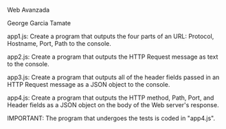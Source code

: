 Web Avanzada

George Garcia Tamate

app1.js: Create a program that outputs the four parts of an URL: 
Protocol, Hostname, Port, Path to the console.

app2.js: Create a program that outputs the HTTP Request message 
as text to the console.

app3.js: Create a program that outputs all of the header fields 
passed in an HTTP Request message as a JSON object to the console.

app4.js: Create a program that outputs the HTTP method, Path, Port, 
and Header fields as a JSON object on the body of the Web server's response.

IMPORTANT: The program that undergoes the tests is coded in "app4.js".